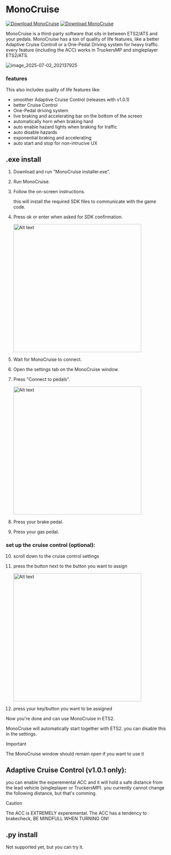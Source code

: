 # MonoCruise
[![Download MonoCruise](https://img.shields.io/sourceforge/dw/monocruise.svg)](https://sourceforge.net/projects/monocruise/files/latest/download)
[![Download MonoCruise](https://img.shields.io/sourceforge/dt/monocruise.svg)](https://sourceforge.net/projects/monocruise/files/latest/download)

MonoCruise is a third-party software that sits in between ETS2/ATS and your pedals. 
MonoCruise has a ton of quality of life features, like a better Adaptive Cruise Controll or a One-Pedal Driving system for heavy traffic.
every feature (including the ACC) works in TruckersMP and singleplayer ETS2/ATS.

![image_2025-07-02_202137925](https://github.com/user-attachments/assets/0b35aa19-340f-44a9-8e8b-0493c9cd30ca)

### features
This also includes quality of life features like:
- smoother Adaptive Cruise Control (releases with v1.0.1)
- better Cruise Control
- One-Pedal driving system
- live braking and accelerating bar on the bottom of the screen
- automatically horn when braking hard
- auto enable hazard lights when braking for traffic
- auto disable hazards
- exponential braking and accelerating
- auto start and stop for non-intrucive UX
## .exe install

1. Download and run "MonoCruise installer.exe".
2. Run MonoCruise.
3. Follow the on-screen instructions.

   this will install the required SDK files to communicate with the game code.
4. Press ok or enter when asked for SDK confirmation.

   <img src="https://github.com/user-attachments/assets/76c706de-60b6-457c-ae78-0dc6185810df" alt="Alt text" width="400"/>

5. Wait for MonoCruise to connect.
6. Open the settings tab on the MonoCruise window.
7. Press "Connect to pedals".
   
   <img src="https://github.com/user-attachments/assets/b4b010d3-e3b6-4abf-a29a-a1a9fa72668c" alt="Alt text" width="400"/>

8. Press your brake pedal.
9. Press your gas pedal.

### set up the cruise control (optional):
10. scroll down to the cruise control settings
11. press the button next to the button you want to assign

       <img src="https://github.com/user-attachments/assets/e38a6fc1-2ce7-4cd7-8b48-d0e6aba333e6" alt="Alt text" width="400"/>

12. press your key/button you want to be assigned

Now you're done and can use MonoCruise in ETS2.

MonoCruise will automatically start together with ETS2. you can disable this in the settings.

> [!IMPORTANT]
> The MonoCruise window should remain open if you want to use it

## Adaptive Cruise Control (v1.0.1 only):
you can enable the experemental ACC and it will hold a safe distance from the lead vehicle (singleplayer or TruckersMP). you currently cannot change the following distance, but that's comming.
   
> [!CAUTION]
> The ACC is EXTREMELY experemental. 
> The ACC has a tendency to brakecheck, BE MINDFULL WHEN TURNING ON!

## .py install
Not supported yet, but you can try it.
